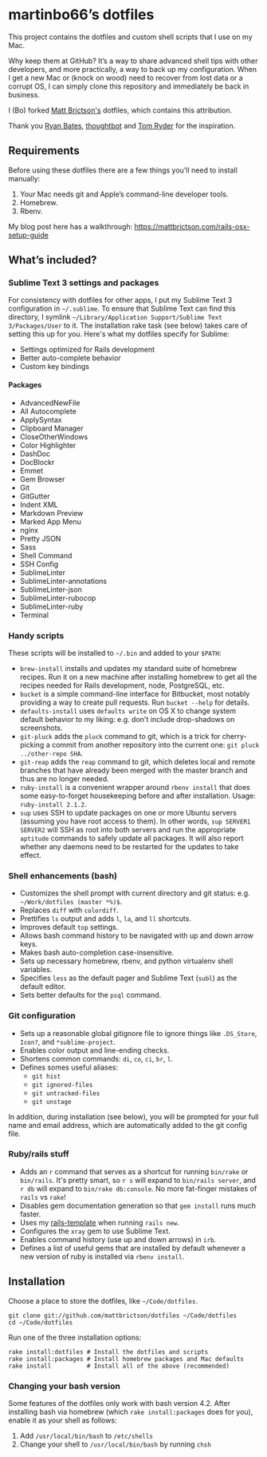 # martinbo66’s dotfiles

This project contains the dotfiles and custom shell scripts that I use on my Mac.

Why keep them at GitHub? It’s a way to share advanced shell tips with other developers, and more practically, a way to back up my configuration. When I get a new Mac or (knock on wood) need to recover from lost data or a corrupt OS, I can simply clone this repository and immediately be back in business.

I (Bo) forked [Matt Brictson's](https://github.com/mattbrictson/dotfiles) dotfiles, which contains this attribution.

Thank you [Ryan Bates](https://github.com/ryanb/dotfiles), [thoughtbot](http://github.com/thoughtbot/dotfiles) and [Tom Ryder](https://github.com/tejr/dotfiles) for the inspiration.

## Requirements

Before using these dotfiles there are a few things you'll need to install manually:

1. Your Mac needs git and Apple’s command-line developer tools.
2. Homebrew.
3. Rbenv.

My blog post here has a walkthrough: https://mattbrictson.com/rails-osx-setup-guide

## What’s included?

### Sublime Text 3 settings and packages

For consistency with dotfiles for other apps, I put my Sublime Text 3 configuration in `~/.sublime`. To ensure that Sublime Text can find this directory, I symlink `~/Library/Application Support/Sublime Text 3/Packages/User` to it. The installation rake task (see below) takes care of setting this up for you. Here's what my dotfiles specify for Sublime:

* Settings optimized for Rails development
* Better auto-complete behavior
* Custom key bindings

#### Packages

* AdvancedNewFile
* All Autocomplete
* ApplySyntax
* Clipboard Manager
* CloseOtherWindows
* Color Highlighter
* DashDoc
* DocBlockr
* Emmet
* Gem Browser
* Git
* GitGutter
* Indent XML
* Markdown Preview
* Marked App Menu
* nginx
* Pretty JSON
* Sass
* Shell Command
* SSH Config
* SublimeLinter
* SublimeLinter-annotations
* SublimeLinter-json
* SublimeLinter-rubocop
* SublimeLinter-ruby
* Terminal

### Handy scripts

These scripts will be installed to `~/.bin` and added to your `$PATH`:

* `brew-install` installs and updates my standard suite of homebrew recipes. Run it on a new machine after installing homebrew to get all the recipes needed for Rails development, node, PostgreSQL, etc.
* `bucket` is a simple command-line interface for Bitbucket, most notably providing a way to create pull requests. Run `bucket --help` for details.
* `defaults-install` uses `defaults write` on OS X to change system default behavior to my liking: e.g. don't include drop-shadows on screenshots.
* `git-pluck` adds the `pluck` command to git, which is a trick for cherry-picking a commit from another repository into the current one: `git pluck ../other-repo SHA`.
* `git-reap` adds the `reap` command to git, which deletes local and remote branches that have already been merged with the master branch and thus are no longer needed.
* `ruby-install` is a convenient wrapper around `rbenv install` that does some easy-to-forget housekeeping before and after installation. Usage: `ruby-install 2.1.2`.
* `sup` uses SSH to update packages on one or more Ubuntu servers (assuming you have root access to them). In other words, `sup SERVER1 SERVER2` will SSH as root into both servers and run the appropriate `aptitude` commands to safely update all packages. It will also report whether any daemons need to be restarted for the updates to take effect.

### Shell enhancements (bash)

* Customizes the shell prompt with current directory and git status: e.g. `~/Work/dotfiles (master *%)$`.
* Replaces `diff` with `colordiff`.
* Prettifies `ls` output and adds `l`, `la`, and `ll` shortcuts.
* Improves default `top` settings.
* Allows bash command history to be navigated with up and down arrow keys.
* Makes bash auto-completion case-insensitive.
* Sets up necessary homebrew, rbenv, and python virtualenv shell variables.
* Specifies `less` as the default pager and Sublime Text (`subl`) as the default editor.
* Sets better defaults for the `psql` command.

### Git configuration

* Sets up a reasonable global gitignore file to ignore things like `.DS_Store`, `Icon?`, and `*sublime-project`.
* Enables color output and line-ending checks.
* Shortens common commands: `di`, `co`, `ci`, `br`, `l`.
* Defines somes useful aliases:
    * `git hist`
    * `git ignored-files`
    * `git untracked-files`
    * `git unstage`

In addition, during installation (see below), you will be prompted for your full name and email address, which are automatically added to the git config file.

### Ruby/rails stuff

* Adds an `r` command that serves as a shortcut for running `bin/rake` or `bin/rails`. It's pretty smart, so `r s` will expand to `bin/rails server`, and `r db` will expand to `bin/rake db:console`. No more fat-finger mistakes of `rails` vs `rake`!
* Disables gem documentation generation so that `gem install` runs much faster.
* Uses my [rails-template](https://github.com/mattbrictson/rails-template) when running `rails new`.
* Configures the `xray` gem to use Sublime Text.
* Enables command history (use up and down arrows) in `irb`.
* Defines a list of useful gems that are installed by default whenever a new version of ruby is installed via `rbenv install`.


## Installation

Choose a place to store the dotfiles, like `~/Code/dotfiles`.

```
git clone git://github.com/mattbrictson/dotfiles ~/Code/dotfiles
cd ~/Code/dotfiles
```

Run one of the three installation options:

```
rake install:dotfiles # Install the dotfiles and scripts
rake install:packages # Install homebrew packages and Mac defaults
rake install          # Install all of the above (recommended)
```

### Changing your bash version

Some features of the dotfiles only work with bash version 4.2. After installing bash via homebrew (which `rake install:packages` does for you), enable it as your shell as follows:

1. Add `/usr/local/bin/bash` to `/etc/shells`
2. Change your shell to `/usr/local/bin/bash` by running `chsh`
